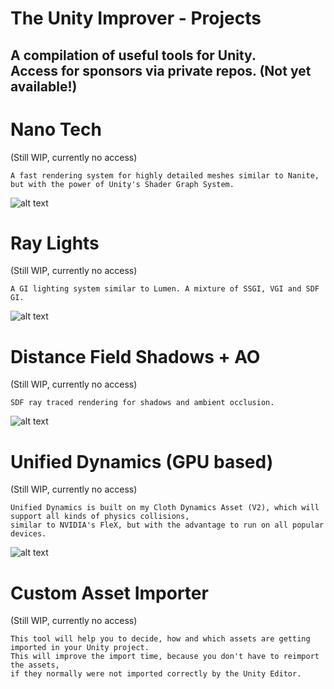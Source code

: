 # The Unity Improver - Projects
A compilation of useful tools for Unity.<br/> Access for sponsors via private repos. (Not yet available!)
---
# Nano Tech
(Still WIP, currently no access)<br/>
```
A fast rendering system for highly detailed meshes similar to Nanite, 
but with the power of Unity's Shader Graph System.
```
![alt text](https://fraglights.com/Pics/NanoTechPreview.jpg)

# Ray Lights
(Still WIP, currently no access)<br/>
```
A GI lighting system similar to Lumen. A mixture of SSGI, VGI and SDF GI.
```
![alt text](https://fraglights.com/Pics/LumixLightsPreview2.jpg)

# Distance Field Shadows + AO
(Still WIP, currently no access)<br/>
```
SDF ray traced rendering for shadows and ambient occlusion.
```
![alt text](https://fraglights.com/Pics/DFAOPreview.jpg)

# Unified Dynamics (GPU based)
(Still WIP, currently no access)<br/>
```
Unified Dynamics is built on my Cloth Dynamics Asset (V2), which will support all kinds of physics collisions,
similar to NVIDIA's FleX, but with the advantage to run on all popular devices.
```
![alt text](https://fraglights.com/Pics/UnifiedDynamicsPreview.jpg)

# Custom Asset Importer
(Still WIP, currently no access)<br/>
```
This tool will help you to decide, how and which assets are getting imported in your Unity project.
This will improve the import time, because you don't have to reimport the assets, 
if they normally were not imported correctly by the Unity Editor.
```
